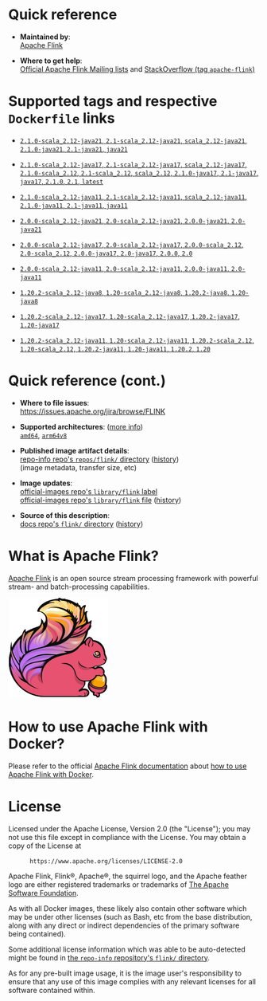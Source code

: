 <!--

********************************************************************************

WARNING:

    DO NOT EDIT "flink/README.md"

    IT IS AUTO-GENERATED

    (from the other files in "flink/" combined with a set of templates)

********************************************************************************

-->

# Quick reference

-	**Maintained by**:  
	[Apache Flink](https://flink.apache.org/community.html#people)

-	**Where to get help**:  
	[Official Apache Flink Mailing lists](https://flink.apache.org/community.html#mailing-lists) and [StackOverflow (tag `apache-flink`)](https://stackoverflow.com/questions/tagged/apache-flink)

# Supported tags and respective `Dockerfile` links

-	[`2.1.0-scala_2.12-java21`, `2.1-scala_2.12-java21`, `scala_2.12-java21`, `2.1.0-java21`, `2.1-java21`, `java21`](https://github.com/apache/flink-docker/blob/398bafb626b7ee940cbd0d5026005d8d6f8d1786/2.1/scala_2.12-java21-ubuntu/Dockerfile)

-	[`2.1.0-scala_2.12-java17`, `2.1-scala_2.12-java17`, `scala_2.12-java17`, `2.1.0-scala_2.12`, `2.1-scala_2.12`, `scala_2.12`, `2.1.0-java17`, `2.1-java17`, `java17`, `2.1.0`, `2.1`, `latest`](https://github.com/apache/flink-docker/blob/398bafb626b7ee940cbd0d5026005d8d6f8d1786/2.1/scala_2.12-java17-ubuntu/Dockerfile)

-	[`2.1.0-scala_2.12-java11`, `2.1-scala_2.12-java11`, `scala_2.12-java11`, `2.1.0-java11`, `2.1-java11`, `java11`](https://github.com/apache/flink-docker/blob/398bafb626b7ee940cbd0d5026005d8d6f8d1786/2.1/scala_2.12-java11-ubuntu/Dockerfile)

-	[`2.0.0-scala_2.12-java21`, `2.0-scala_2.12-java21`, `2.0.0-java21`, `2.0-java21`](https://github.com/apache/flink-docker/blob/d32c85bcf93b430d56685b54ab5732a20e472e2e/2.0/scala_2.12-java21-ubuntu/Dockerfile)

-	[`2.0.0-scala_2.12-java17`, `2.0-scala_2.12-java17`, `2.0.0-scala_2.12`, `2.0-scala_2.12`, `2.0.0-java17`, `2.0-java17`, `2.0.0`, `2.0`](https://github.com/apache/flink-docker/blob/d32c85bcf93b430d56685b54ab5732a20e472e2e/2.0/scala_2.12-java17-ubuntu/Dockerfile)

-	[`2.0.0-scala_2.12-java11`, `2.0-scala_2.12-java11`, `2.0.0-java11`, `2.0-java11`](https://github.com/apache/flink-docker/blob/d32c85bcf93b430d56685b54ab5732a20e472e2e/2.0/scala_2.12-java11-ubuntu/Dockerfile)

-	[`1.20.2-scala_2.12-java8`, `1.20-scala_2.12-java8`, `1.20.2-java8`, `1.20-java8`](https://github.com/apache/flink-docker/blob/3679d8deb790720fa63d4682c1fc928c252e7d9f/1.20/scala_2.12-java8-ubuntu/Dockerfile)

-	[`1.20.2-scala_2.12-java17`, `1.20-scala_2.12-java17`, `1.20.2-java17`, `1.20-java17`](https://github.com/apache/flink-docker/blob/3679d8deb790720fa63d4682c1fc928c252e7d9f/1.20/scala_2.12-java17-ubuntu/Dockerfile)

-	[`1.20.2-scala_2.12-java11`, `1.20-scala_2.12-java11`, `1.20.2-scala_2.12`, `1.20-scala_2.12`, `1.20.2-java11`, `1.20-java11`, `1.20.2`, `1.20`](https://github.com/apache/flink-docker/blob/3679d8deb790720fa63d4682c1fc928c252e7d9f/1.20/scala_2.12-java11-ubuntu/Dockerfile)

# Quick reference (cont.)

-	**Where to file issues**:  
	https://issues.apache.org/jira/browse/FLINK

-	**Supported architectures**: ([more info](https://github.com/docker-library/official-images#architectures-other-than-amd64))  
	[`amd64`](https://hub.docker.com/r/amd64/flink/), [`arm64v8`](https://hub.docker.com/r/arm64v8/flink/)

-	**Published image artifact details**:  
	[repo-info repo's `repos/flink/` directory](https://github.com/docker-library/repo-info/blob/master/repos/flink) ([history](https://github.com/docker-library/repo-info/commits/master/repos/flink))  
	(image metadata, transfer size, etc)

-	**Image updates**:  
	[official-images repo's `library/flink` label](https://github.com/docker-library/official-images/issues?q=label%3Alibrary%2Fflink)  
	[official-images repo's `library/flink` file](https://github.com/docker-library/official-images/blob/master/library/flink) ([history](https://github.com/docker-library/official-images/commits/master/library/flink))

-	**Source of this description**:  
	[docs repo's `flink/` directory](https://github.com/docker-library/docs/tree/master/flink) ([history](https://github.com/docker-library/docs/commits/master/flink))

# What is Apache Flink?

[Apache Flink](https://flink.apache.org/) is an open source stream processing framework with powerful stream- and batch-processing capabilities.

![logo](https://raw.githubusercontent.com/docker-library/docs/71398f44551617e3934a86b4b7a3c770ae093b59/flink/logo.png)

# How to use Apache Flink with Docker?

Please refer to the official [Apache Flink documentation](https://ci.apache.org/projects/flink/flink-docs-master/) about [how to use Apache Flink with Docker](https://ci.apache.org/projects/flink/flink-docs-master/ops/deployment/docker.html).

# License

Licensed under the Apache License, Version 2.0 (the "License"); you may not use this file except in compliance with the License. You may obtain a copy of the License at

	      https://www.apache.org/licenses/LICENSE-2.0

Apache Flink, Flink®, Apache®, the squirrel logo, and the Apache feather logo are either registered trademarks or trademarks of [The Apache Software Foundation](https://apache.org/).

As with all Docker images, these likely also contain other software which may be under other licenses (such as Bash, etc from the base distribution, along with any direct or indirect dependencies of the primary software being contained).

Some additional license information which was able to be auto-detected might be found in [the `repo-info` repository's `flink/` directory](https://github.com/docker-library/repo-info/tree/master/repos/flink).

As for any pre-built image usage, it is the image user's responsibility to ensure that any use of this image complies with any relevant licenses for all software contained within.
